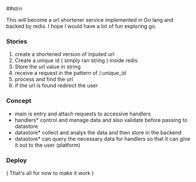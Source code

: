 ##strn 

This will become a url shortener service implemented in Go lang and backed by redis. I hope I would have a lot of fun exploring go.

### Stories
1. create a shortened version of inputed url
2. Create a unique id ( simply ran string ) inside redis 
3. Store the url value in string
4. receive a request in the pattern of /:unique_id
5. process and find the url
6. if the url is found redirect the user

### Concept
* main is entry and attach requests to accessive handlers
* handlers* control and manage data and also validate before passing to datastore
* datastore* collect and analys the data and then store in the backend
* datastore* can query the necessary data for handlers so that it can give it out to the user (platform)

### Deploy

( That's all for now to make it work )
